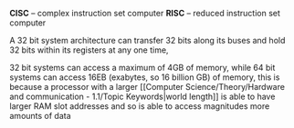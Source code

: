 **CISC** – complex instruction set computer
**RISC** – reduced instruction set computer

A 32 bit system architecture can transfer 32 bits along its buses and hold 32 bits within its registers at any one time, 

32 bit systems can access a maximum of 4GB of memory, while 64 bit systems can access 16EB (exabytes, so 16 billion GB) of memory, this is because a processor with a larger [[Computer Science/Theory/Hardware and communication - 1.1/Topic Keywords|world length]] is able to have larger RAM slot addresses and so is able to access magnitudes more amounts of data
